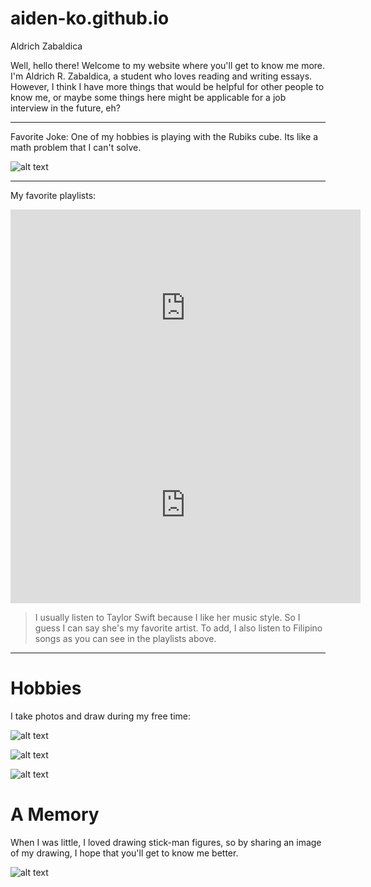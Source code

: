 # aiden-ko.github.io
Aldrich Zabaldica

Well, hello there! Welcome to my website where you'll get to know me more. I'm Aldrich R. Zabaldica, a student who loves reading and writing essays. However, I think I have more things that would be helpful for other people to know me, or maybe some things here might be applicable for a job interview in the future, eh?

----------------------
Favorite Joke: One of my hobbies is playing with the Rubiks cube. Its like a math problem that I can't solve.

![alt text](https://classteaching.files.wordpress.com/2019/09/rubiks-cube.jpg)
   
   -----------------------------------------------------------------------------------------------------------------
  My favorite playlists:

<iframe width="560" height="315" src="https://www.youtube.com/embed/mOkjImy1z3k" title="YouTube video player" frameborder="0" allow="accelerometer; autoplay; clipboard-write; encrypted-media; gyroscope; picture-in-picture; web-share" allowfullscreen></iframe>

<iframe width="560" height="315" src="https://www.youtube.com/embed/6K4yr7xsVfc" title="YouTube video player" frameborder="0" allow="accelerometer; autoplay; clipboard-write; encrypted-media; gyroscope; picture-in-picture; web-share" allowfullscreen></iframe>


> I usually listen to Taylor Swift because I like her music style. So I guess I can say she's my favorite artist. To add, I also listen to Filipino songs as you can see in the playlists above. 

---------------------------------------------------------------

# Hobbies
I take photos and draw during my free time:

![alt text](https://scontent.fwnp1-1.fna.fbcdn.net/v/t1.15752-9/325522409_1233408174261226_6018730571651595501_n.jpg?_nc_cat=102&ccb=1-7&_nc_sid=ae9488&_nc_eui2=AeGqkLSQH13Mrx4VXZ8yxh00nmAjR2qHLdWeYCNHaoct1XsZXguZXZOzZKRrmsjKS_VGP-259NP6-QGGwF3pjknF&_nc_ohc=ypgmeOb05fYAX-bJzT7&tn=EUiRKY0w2-kPHUuc&_nc_ht=scontent.fwnp1-1.fna&oh=03_AdR7ZL6JWY07hdoDv-ryqvI2I2Cio5pemZhkCyWPoUTP7w&oe=63F0205C)

![alt text](https://scontent.fwnp1-1.fna.fbcdn.net/v/t1.15752-9/325623870_969453027365864_7095990477204951504_n.jpg?_nc_cat=105&ccb=1-7&_nc_sid=ae9488&_nc_eui2=AeHXmmQ8fRey3AGc60HBnXviKooPwQyrMyMqig_BDKszI7g9KkNEFG5T89OibQ8pOlKtQuvPl0i-tVDq6Ugq8_ZB&_nc_ohc=TnbPTO4B2DsAX_lowYW&_nc_ht=scontent.fwnp1-1.fna&oh=03_AdQRaWHTnvbpI0MVJj1M5TB8FF6sXmLvKgkI97SfiV8XbQ&oe=63F01D72)

![alt text](https://scontent.fwnp1-1.fna.fbcdn.net/v/t1.15752-9/320383893_732329388499521_5545947894392521870_n.png?_nc_cat=106&ccb=1-7&_nc_sid=ae9488&_nc_eui2=AeGD1NBBSu7GEsNsebtJlwmLTq8CziKNeKVOrwLOIo14pc5IGi3X30JufkaVcMOHuQepjcgvNvaB91dDfyqIoQNp&_nc_ohc=HdXFjVwlcbsAX94NkIq&_nc_ht=scontent.fwnp1-1.fna&oh=03_AdTa8rFSUi-WL-RdrE3MYX6mXwn8fq4ScEkv7R3m1kJlJg&oe=63F04BD2)


# A Memory
When I was little, I loved drawing stick-man figures, so by sharing an image of my drawing, I hope that you'll get to know me better.

![alt text](https://scontent.fwnp1-1.fna.fbcdn.net/v/t1.15752-9/327058734_961538878233544_2541552767006278018_n.jpg?_nc_cat=111&ccb=1-7&_nc_sid=ae9488&_nc_eui2=AeGz5IS0os8Akt9T-dHDEvGfh8M6NeT4zN-Hwzo15PjM31uq1EjhMpixBNAPOnYaPCAMB2TIogf2jvrhMVSndtoo&_nc_ohc=ogN314nLYnkAX_hsJ_t&tn=Xv-JuVCOHehP6Fd-&_nc_ht=scontent.fwnp1-1.fna&oh=03_AdQfcvjmb3LlYr3zM2_hZXKzqDXJj0dTA2KO28AyGtZ-tw&oe=6406B180)

